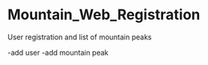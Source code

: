 # Mountain_Web_Registration
User registration and list of mountain peaks

-add user
-add mountain peak
